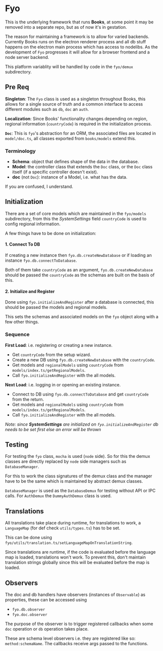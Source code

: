 # Fyo

This is the underlying framework that runs **Books**, at some point it may be
removed into a separate repo, but as of now it's in gestation.

The reason for maintaining a framework is to allow for varied backends.
Currently Books runs on the electron renderer process and all db stuff happens
on the electron main process which has access to nodelibs. As the development
of `Fyo` progresses it will allow for a browser frontend and a node server
backend.

This platform variablity will be handled by code in the `fyo/demux` subdirectory.

## Pre Req

**Singleton**: The `Fyo` class is used as a singleton throughout Books, this
allows for a single source of truth and a common interface to access different
modules such as `db`, `doc` an `auth`.

**Localization**: Since Books' functionality changes depending on region,
regional information (`countryCode`) is required in the initialization process.

**`Doc`**: This is `fyo`'s abstraction for an ORM, the associated files are
located in `model/doc.ts`, all classes exported from `books/models` extend this.

### Terminology

- **Schema**: object that defines shape of the data in the database.
- **Model**: the controller class that extends the `Doc` class, or the `Doc`
  class itself (if a specific controller doesn't exist).
- **doc** (not `Doc`): instance of a Model, i.e. what has the data.
    
If you are confused, I understand.

## Initialization

There are a set of core models which are maintained in the `fyo/models`
subdirectory, from this the _SystemSettings_ field `countryCode` is used to
config regional information.

A few things have to be done on initialization:

#### 1. Connect To DB

If creating a new instance then `fyo.db.createNewDatabase` or if loading an
instance `fyo.db.connectToDatabase`.

Both of them take `countryCode` as an argument, `fyo.db.createNewDatabase`
should be passed the `countryCode` as the schemas are built on the basis of
this.

#### 2. Initialize and Register

Done using `fyo.initializeAndRegister` after a database is connected, this should be
passed the models and regional models.

This sets the schemas and associated models on the `fyo` object along with a few
other things.

### Sequence

**First Load**: i.e. registering or creating a new instance.

- Get `countryCode` from the setup wizard.
- Create a new DB using `fyo.db.createNewDatabase` with the `countryCode`.
- Get models and `regionalModels` using `countryCode` from `models/index.ts/getRegionalModels`.
- Call `fyo.initializeAndRegister` with the all models.

**Next Load**: i.e. logging in or opening an existing instance.

- Connect to DB using `fyo.db.connectToDatabase` and get `countryCode` from the return.
- Get models and `regionalModels` using `countryCode` from `models/index.ts/getRegionalModels`.
- Call `fyo.initializeAndRegister` with the all models.

_Note: since **SystemSettings** are initialized on `fyo.initializeAndRegister`
db needs to be set first else an error will be thrown_

## Testing

For testing the `fyo` class, `mocha` is used (`node` side). So for this the
demux classes are directly replaced by `node` side managers such as
`DatabaseManager`.

For this to work the class signatures of the demux class and the manager have to
be the same which is maintained by abstract demux classes.

`DatabaseManager` is used as the `DatabaseDemux` for testing without API or IPC
calls. For `AuthDemux` the `DummyAuthDemux` class is used.

## Translations

All translations take place during runtime, for translations to work, a
`LanguageMap` (for def check `utils/types.ts`) has to be set.

This can be done using `fyo/utils/translation.ts/setLanguageMapOnTranslationString`.

Since translations are runtime, if the code is evaluated before the language map
is loaded, translations won't work. To prevent this, don't maintain translation
strings globally since this will be evaluated before the map is loaded.

## Observers

The doc and db handlers have observers (instances of `Observable`) as
properties, these can be accessed using
- `fyo.db.observer`
- `fyo.doc.observer`

The purpose of the observer is to trigger registered callbacks when some `doc`
operation or `db` operation takes place.

These are schema level observers i.e. they are registered like so:
`method:schemaName`. The callbacks receive args passed to the functions.